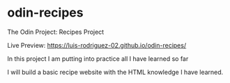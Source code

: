 # odin-recipes

The Odin Project: Recipes Project

Live Preview: https://luis-rodriguez-02.github.io/odin-recipes/

In this project I am putting into practice all I have learned so far

I will build a basic recipe website with the HTML knowledge I have learned.
